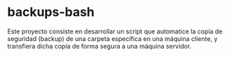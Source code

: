# backups-bash
Este proyecto consiste en desarrollar un script que automatice la copia de seguridad (backup) de una carpeta específica en una máquina cliente, y transfiera dicha copia de forma segura a una máquina servidor.
